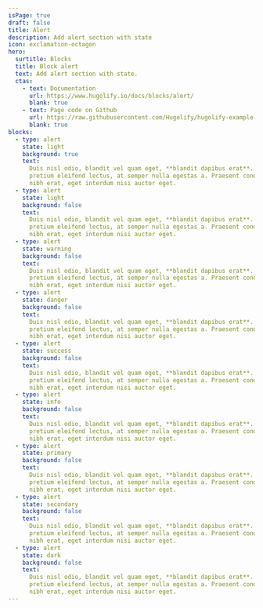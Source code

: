```yaml
---
isPage: true
draft: false
title: Alert
description: Add alert section with state
icon: exclamation-octagon
hero:
  surtitle: Blocks
  title: Block alert
  text: Add alert section with state.
  ctas:
    - text: Documentation
      url: https://www.hugolify.io/docs/blocks/alert/
      blank: true
    - text: Page code on Github
      url: https://raw.githubusercontent.com/Hugolify/hugolify-example-site/refs/heads/main/content/docs/alert.md
      blank: true
blocks:
  - type: alert
    state: light
    background: true
    text:
      Duis nisl odio, blandit vel quam eget, **blandit dapibus erat**. Nullam
      pretium eleifend lectus, at semper nulla egestas a. Praesent condimentum
      nibh erat, eget interdum nisi auctor eget.
  - type: alert
    state: light
    background: false
    text:
      Duis nisl odio, blandit vel quam eget, **blandit dapibus erat**. Nullam
      pretium eleifend lectus, at semper nulla egestas a. Praesent condimentum
      nibh erat, eget interdum nisi auctor eget.
  - type: alert
    state: warning
    background: false
    text:
      Duis nisl odio, blandit vel quam eget, **blandit dapibus erat**. Nullam
      pretium eleifend lectus, at semper nulla egestas a. Praesent condimentum
      nibh erat, eget interdum nisi auctor eget.
  - type: alert
    state: danger
    background: false
    text:
      Duis nisl odio, blandit vel quam eget, **blandit dapibus erat**. Nullam
      pretium eleifend lectus, at semper nulla egestas a. Praesent condimentum
      nibh erat, eget interdum nisi auctor eget.
  - type: alert
    state: success
    background: false
    text:
      Duis nisl odio, blandit vel quam eget, **blandit dapibus erat**. Nullam
      pretium eleifend lectus, at semper nulla egestas a. Praesent condimentum
      nibh erat, eget interdum nisi auctor eget.
  - type: alert
    state: info
    background: false
    text:
      Duis nisl odio, blandit vel quam eget, **blandit dapibus erat**. Nullam
      pretium eleifend lectus, at semper nulla egestas a. Praesent condimentum
      nibh erat, eget interdum nisi auctor eget.
  - type: alert
    state: primary
    background: false
    text:
      Duis nisl odio, blandit vel quam eget, **blandit dapibus erat**. Nullam
      pretium eleifend lectus, at semper nulla egestas a. Praesent condimentum
      nibh erat, eget interdum nisi auctor eget.
  - type: alert
    state: secondary
    background: false
    text:
      Duis nisl odio, blandit vel quam eget, **blandit dapibus erat**. Nullam
      pretium eleifend lectus, at semper nulla egestas a. Praesent condimentum
      nibh erat, eget interdum nisi auctor eget.
  - type: alert
    state: dark
    background: false
    text:
      Duis nisl odio, blandit vel quam eget, **blandit dapibus erat**. Nullam
      pretium eleifend lectus, at semper nulla egestas a. Praesent condimentum
      nibh erat, eget interdum nisi auctor eget.
---
```

